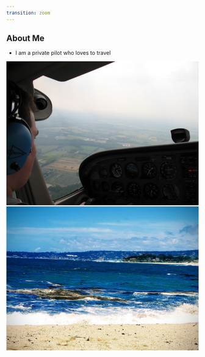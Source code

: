 ```yaml
---
transition: zoom
---
```


## About Me

- I am a private pilot who loves to travel   

![Piloting](./images/bill-pilot.jpg)
![Carmel](./images/carmel.jpg)